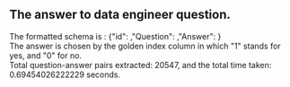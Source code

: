 ## The answer to data engineer question.
The formatted schema is :     {"id": ,"Question": ,"Answer": }<br>
The answer is chosen by the golden index column in which "1" stands for yes, and "0" for no.<br>
Total question-answer pairs extracted: 20547, and the total time taken: 0.69454026222229 seconds.<br>
